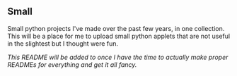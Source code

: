 ## Small

Small python projects I've made over the past few years, in one collection. This will be a place for me to upload small python applets that are not useful in the slightest but I thought were fun. 

*This README will be added to once I have the time to actually make proper READMEs for everything and get it all fancy.*